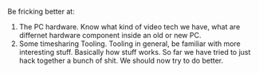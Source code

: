 Be fricking better at: 
1. The PC hardware. Know what kind of video tech we have, what are differnet
   hardware component inside an old or new PC.
2. Some timesharing Tooling. Tooling in general, be familiar with more
   interesting stuff. Basically how stuff works. So far we have tried to just
   hack together a bunch of shit. We should now try to do better.
